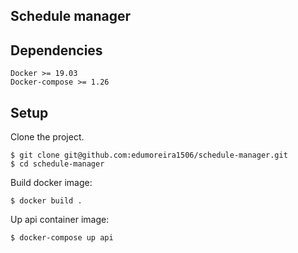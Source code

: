 ## Schedule manager


## Dependencies

```
Docker >= 19.03
Docker-compose >= 1.26
```

## Setup

Clone the project.
```console
$ git clone git@github.com:edumoreira1506/schedule-manager.git
$ cd schedule-manager
```

Build docker image:
```console
$ docker build .
```

Up api container image:
```console
$ docker-compose up api
```
